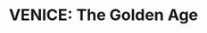 ---
layout: project
title: "VENICE: The Golden Age"
permalink: "/projects/2019/venice-the-golden-age/"
projectyear: "2019"
categories: [project]
description: >
  Ensemble vocale One Equall Musick and ensemble ¡Sacabuche! combine forces to present a monumental program of choral and instrumental music from 16th century Venice. Conducted by Mark McDonald, the ensemble of sackbuts, cornets, organ, and choir will present music from the famous Venetian composers Andrea and Giovanni Gabrieli as well as their contemporaries Claudio Monteverdi, Heinrich Schütz, Johann Rosenmüller and others. An event not to be missed! 
lead: "Polychoral Masterworks with One Equall Musick and ¡Sacabuche!"
performances:
  - title: "VENICE: The Golden Age"
    subtitle: "Polychoral Masterworks with One Equall Musick and ¡Sacabuche!"
    date: "February 2, 2019"
    time: "7 pm"
    venue: "Notre-Dame-de-Bon-Secours Chapel"
    address: "400 St. Paul Street East, Montreal, QC"
    ticketsurl: 
    ticketstext: "Suggested donation: $20.00"
    facebookurl: "https://www.facebook.com/events/1540318706070843/"
    posterimage: "2019/venice-the-golden-age.jpg"
    guests:
---